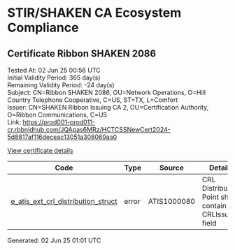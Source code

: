 # STIR/SHAKEN CA Ecosystem Compliance

## Certificate Ribbon SHAKEN 2086

Tested At: 02 Jun 25 00:56 UTC\
Initial Validity Period: 365 day(s)\
Remaining Validity Period: -24 day(s)\
Subject: CN=Ribbon SHAKEN 2086, OU=Network Operations, O=Hill Country Telephone Cooperative, C=US, ST=TX, L=Comfort\
Issuer: CN=SHAKEN Ribbon Issuing CA 2, OU=Certification Authority, O=Ribbon Communications, C=US\
Link: https://prod001-prod011-cr.rbbnidhub.com/JQApas6MRz/HCTCSSNewCert2024-5d8817af116deceac13051a308069aa0

[View certificate details](https://x509.io/?cert=MIIC4TCCAoigAwIBAgIQXYgXrxFt7OrBMFGjCAaaoDAKBggqhkjOPQQDAjB0MQswCQYDVQQGEwJVUzEeMBwGA1UEChMVUmliYm9uIENvbW11bmljYXRpb25zMSAwHgYDVQQLExdDZXJ0aWZpY2F0aW9uIEF1dGhvcml0eTEjMCEGA1UEAxMaU0hBS0VOIFJpYmJvbiBJc3N1aW5nIENBIDIwHhcNMjQwNTA4MTcwNTUxWhcNMjUwNTA4MTcwNTUwWjCBkzEQMA4GA1UEBwwHQ29tZm9ydDELMAkGA1UECAwCVFgxCzAJBgNVBAYTAlVTMSswKQYDVQQKDCJIaWxsIENvdW50cnkgVGVsZXBob25lIENvb3BlcmF0aXZlMRswGQYDVQQLDBJOZXR3b3JrIE9wZXJhdGlvbnMxGzAZBgNVBAMMElJpYmJvbiBTSEFLRU4gMjA4NjBZMBMGByqGSM49AgEGCCqGSM49AwEHA0IABJ%2BmWJyIeNZkSMPAuidc1eCvq8HQstxC%2F74tLxMAKtcunzfVHSw8cxF4KtVsnr3qZmmpkULZe1ZCkyuerq2%2FS4GjgdswgdgwDAYDVR0TAQH%2FBAIwADAOBgNVHQ8BAf8EBAMCB4AwHQYDVR0OBBYEFEdb%2BUUQ6VR3M41Y%2ByrmTq9voVCOMBcGA1UdIAQQMA4wDAYKYIZIAYb%2FCQEBBDBHBgNVHR8EQDA%2BMDygOqA4hjZodHRwczovL2F1dGhlbnRpY2F0ZS1hcGkuaWNvbmVjdGl2LmNvbS9kb3dubG9hZC92MS9jcmwwHwYDVR0jBBgwFoAUhx7kl1Kr2JHxZEoJnaafS%2Fdj92swFgYIKwYBBQUHARoECjAIoAYWBDIwODYwCgYIKoZIzj0EAwIDRwAwRAIgTLM5PfkG3iM6QmYND%2F734kcivrdUDNs9SD5cHw%2FCH8wCIBSdBHyquxeZQV%2F2li8Jnrh5iweuZW49LveW8P8UL%2BPq)

| Code | Type | Source | Details |
|------|------|--------|---------|
| [e_atis_ext_crl_distribution_struct](../../ISSUES/e_atis_ext_crl_distribution_struct/README.md) | error | ATIS1000080 | CRL Distribution Point shall contain a CRLIssuer field |


Generated: 02 Jun 25 01:01 UTC